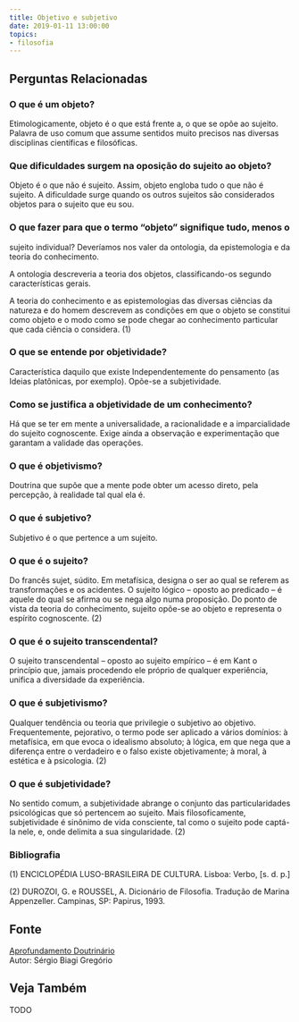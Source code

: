 ```yaml
---
title: Objetivo e subjetivo
date: 2019-01-11 13:00:00
topics: 
- filosofia
---
```



## Perguntas Relacionadas

### O que é um objeto?
Etimologicamente, objeto é o que está frente a, o que se opõe ao
sujeito. Palavra de uso comum que assume sentidos muito precisos nas
diversas disciplinas científicas e filosóficas.

### Que dificuldades surgem na oposição do sujeito ao objeto?
Objeto é o que não é sujeito. Assim, objeto engloba tudo o que não é
sujeito. A dificuldade surge quando os outros sujeitos são considerados
objetos para o sujeito que eu sou.

### O que fazer para que o termo “objeto” signifique tudo, menos o
sujeito individual?
Deveríamos nos valer da ontologia, da epistemologia e da teoria do
conhecimento.

A ontologia descreveria a teoria dos objetos, classificando-os segundo
características gerais.

A teoria do conhecimento e as epistemologias das diversas ciências da
natureza e do homem descrevem as condições em que o objeto se constitui
como objeto e o modo como se pode chegar ao conhecimento particular que
cada ciência o considera. (1)

### O que se entende por objetividade?
Característica daquilo que existe Independentemente do pensamento (as
Ideias platônicas, por exemplo). Opõe-se a subjetividade.

### Como se justifica a objetividade de um conhecimento?
Há que se ter em mente a universalidade, a racionalidade e a
imparcialidade do sujeito cognoscente. Exige ainda a observação e
experimentação que garantam a validade das operações.

### O que é objetivismo?
Doutrina que supõe que a mente pode obter um acesso direto, pela
percepção, à realidade tal qual ela é.

### O que é subjetivo?
Subjetivo é o que pertence a um sujeito.

### O que é o sujeito?
Do francês sujet, súdito. Em metafísica, designa o ser ao qual se
referem as transformações e os acidentes. O sujeito lógico – oposto ao
predicado – é aquele do qual se afirma ou se nega algo numa proposição.
Do ponto de vista da teoria do conhecimento, sujeito opõe-se ao objeto e
representa o espírito cognoscente. (2)

### O que é o sujeito transcendental?
O sujeito transcendental – oposto ao sujeito empírico – é em Kant o
princípio que, jamais procedendo ele próprio de qualquer experiência,
unifica a diversidade da experiência.

### O que é subjetivismo?
Qualquer tendência ou teoria que privilegie o subjetivo ao objetivo.
Frequentemente, pejorativo, o termo pode ser aplicado a vários domínios:
à metafísica, em que evoca o idealismo absoluto; à lógica, em que nega
que a diferença entre o verdadeiro e o falso existe objetivamente; à
moral, à estética e à psicologia. (2)

### O que é subjetividade?
No sentido comum, a subjetividade abrange o conjunto das
particularidades psicológicas que só pertencem ao sujeito. Mais
filosoficamente, subjetividade é sinônimo de vida consciente, tal como o
sujeito pode captá-la nele, e, onde delimita a sua singularidade. (2)


### Bibliografia
(1) ENCICLOPÉDIA LUSO-BRASILEIRA DE CULTURA. Lisboa: Verbo, \[s. d. p.\]

(2) DUROZOI, G. e ROUSSEL, A. Dicionário de Filosofia. Tradução de
Marina Appenzeller. Campinas, SP: Papirus, 1993.

## Fonte
[Aprofundamento Doutrinário](https://sites.google.com/view/aprofundamentodoutrinario/objetivo-e-subjetivo)  
Autor: Sérgio Biagi Gregório



## Veja Também
TODO


